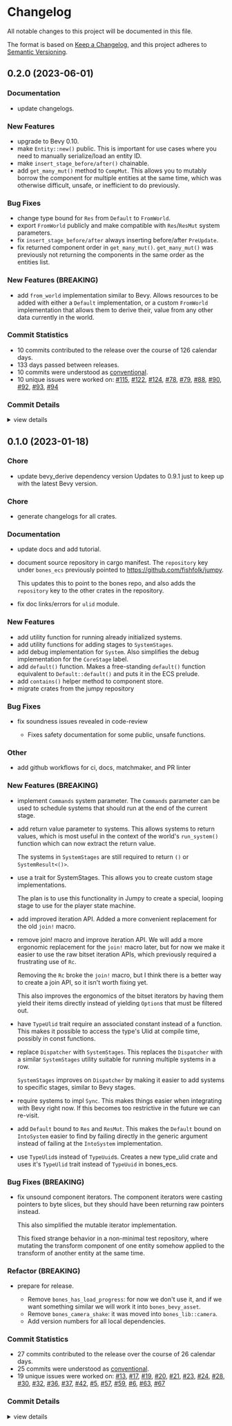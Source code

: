 # Changelog

All notable changes to this project will be documented in this file.

<!-- generated by git-cliff -->
The format is based on [Keep a Changelog](https://keepachangelog.com/en/1.0.0/),
and this project adheres to [Semantic Versioning](https://semver.org/spec/v2.0.0.html).

## 0.2.0 (2023-06-01)

### Documentation

 - <csr-id-3f18051e023a4deb676a5f895f1478beda513f04/> update changelogs.

### New Features

 - <csr-id-3f2e3485f9556cc68eb4c04df34d3aa2c6087330/> upgrade to Bevy 0.10.
 - <csr-id-db98f76c5871b5fb989c85a3d1375aca145c8941/> make `Entity::new()` public.
   This is important for use cases where you need to manually
   serialize/load an entity ID.
 - <csr-id-7c578b47f5046251528e996ff00f997637385761/> make `insert_stage_before/after()` chainable.
 - <csr-id-147ebc86744a90196dbbbde1ad0563117b3c0414/> add `get_many_mut()` method to `CompMut`.
   This allows you to mutably borrow the component for multiple entities
   at the same time, which was otherwise difficult, unsafe, or inefficient
   to do previously.

### Bug Fixes

 - <csr-id-3a3f05ac6b1418784a404f5070e6346122600ee1/> change type bound for `Res` from `Default` to `FromWorld`.
 - <csr-id-1335457adaf6300d166f24a175378993e9bacb75/> export `FromWorld` publicly and make compatible with `Res`/`ResMut` system parameters.
 - <csr-id-3f061167a3f8e13a2cda7e81703d4abe42587aa6/> fix `insert_stage_before/after` always inserting before/after `PreUpdate`.
 - <csr-id-7bfcf5ddb1ed2f42f6a34bfbbde96f0240ce7fb3/> fix returned component order in `get_many_mut()`.
   `get_many_mut()` was previously not returning the components
   in the same order as the entities list.

### New Features (BREAKING)

 - <csr-id-00110c27b0aa76ed597c7e4d62bec70cfd1b2a23/> add `from_world` implementation similar to Bevy.
   Allows resources to be added with either a `Default` implementation,
   or a custom `FromWorld` implementation that allows them to derive their,
   value from any other data currently in the world.

### Commit Statistics

<csr-read-only-do-not-edit/>

 - 10 commits contributed to the release over the course of 126 calendar days.
 - 133 days passed between releases.
 - 10 commits were understood as [conventional](https://www.conventionalcommits.org).
 - 10 unique issues were worked on: [#115](https://github.com/fishfolk/bones/issues/115), [#122](https://github.com/fishfolk/bones/issues/122), [#124](https://github.com/fishfolk/bones/issues/124), [#78](https://github.com/fishfolk/bones/issues/78), [#79](https://github.com/fishfolk/bones/issues/79), [#88](https://github.com/fishfolk/bones/issues/88), [#90](https://github.com/fishfolk/bones/issues/90), [#92](https://github.com/fishfolk/bones/issues/92), [#93](https://github.com/fishfolk/bones/issues/93), [#94](https://github.com/fishfolk/bones/issues/94)

### Commit Details

<csr-read-only-do-not-edit/>

<details><summary>view details</summary>

 * **[#115](https://github.com/fishfolk/bones/issues/115)**
    - change type bound for `Res` from `Default` to `FromWorld`. ([`3a3f05a`](https://github.com/fishfolk/bones/commit/3a3f05ac6b1418784a404f5070e6346122600ee1))
 * **[#122](https://github.com/fishfolk/bones/issues/122)**
    - upgrade to Bevy 0.10. ([`3f2e348`](https://github.com/fishfolk/bones/commit/3f2e3485f9556cc68eb4c04df34d3aa2c6087330))
 * **[#124](https://github.com/fishfolk/bones/issues/124)**
    - update changelogs. ([`3f18051`](https://github.com/fishfolk/bones/commit/3f18051e023a4deb676a5f895f1478beda513f04))
 * **[#78](https://github.com/fishfolk/bones/issues/78)**
    - add `get_many_mut()` method to `CompMut`. ([`147ebc8`](https://github.com/fishfolk/bones/commit/147ebc86744a90196dbbbde1ad0563117b3c0414))
 * **[#79](https://github.com/fishfolk/bones/issues/79)**
    - fix returned component order in `get_many_mut()`. ([`7bfcf5d`](https://github.com/fishfolk/bones/commit/7bfcf5ddb1ed2f42f6a34bfbbde96f0240ce7fb3))
 * **[#88](https://github.com/fishfolk/bones/issues/88)**
    - fix `insert_stage_before/after` always inserting before/after `PreUpdate`. ([`3f06116`](https://github.com/fishfolk/bones/commit/3f061167a3f8e13a2cda7e81703d4abe42587aa6))
 * **[#90](https://github.com/fishfolk/bones/issues/90)**
    - make `insert_stage_before/after()` chainable. ([`7c578b4`](https://github.com/fishfolk/bones/commit/7c578b47f5046251528e996ff00f997637385761))
 * **[#92](https://github.com/fishfolk/bones/issues/92)**
    - add `from_world` implementation similar to Bevy. ([`00110c2`](https://github.com/fishfolk/bones/commit/00110c27b0aa76ed597c7e4d62bec70cfd1b2a23))
 * **[#93](https://github.com/fishfolk/bones/issues/93)**
    - make `Entity::new()` public. ([`db98f76`](https://github.com/fishfolk/bones/commit/db98f76c5871b5fb989c85a3d1375aca145c8941))
 * **[#94](https://github.com/fishfolk/bones/issues/94)**
    - export `FromWorld` publicly and make compatible with `Res`/`ResMut` system parameters. ([`1335457`](https://github.com/fishfolk/bones/commit/1335457adaf6300d166f24a175378993e9bacb75))
</details>

## 0.1.0 (2023-01-18)

<csr-id-0b424b93d127618b7ecf6b831cc71d317e28af97/>
<csr-id-a516a68902ebcd4c3e24b6a47b3ff79b92ff5f60/>
<csr-id-ae0a761fc9b82ba2fc639c2b6f7af09fb650cd31/>
<csr-id-a68cb79e6b7d3774c53c0236edf3a12175f297b5/>

### Chore

 - <csr-id-0b424b93d127618b7ecf6b831cc71d317e28af97/> update bevy_derive dependency version
   Updates to 0.9.1 just to keep up with the latest Bevy version.

### Chore

 - <csr-id-a68cb79e6b7d3774c53c0236edf3a12175f297b5/> generate changelogs for all crates.

### Documentation

 - <csr-id-1891e2d17f0a1bd6876ffdcbe1b2d90b7fbd6571/> update docs and add tutorial.
 - <csr-id-a69389412d22b8cb48bab0ed96d739b0fee35348/> document source repository in cargo manifest.
   The `repository` key under `bones_ecs` previously pointed to https://github.com/fishfolk/jumpy.
   
   This updates this to point to the bones repo, and also adds the `repository` key to the other
   crates in the repository.
 - <csr-id-5f0ea6441b32575e613a2e3af2f2c46a4afec223/> fix doc links/errors for `ulid` module.

### New Features

 - <csr-id-2f5ff59d2ac0a924362846d1d78c827a98deacde/> add utility function for running already initialized systems.
 - <csr-id-a11fd1b610b79b5e9bc0d0d477bd56342da66d30/> add utility functions for adding stages to `SystemStages`.
 - <csr-id-7a9920687cb0e05a0e237ed882c3ab8ebe7624b8/> add debug implementation for `System`.
   Also simplifies the debug implementation for the `CoreStage` label.
 - <csr-id-3a3c6536b94a6fa8c1a0d5f53c436302092eb112/> add `default()` function.
   Makes a free-standing `default()` function equivalent to `Default::default()`
   and puts it in the ECS prelude.
 - <csr-id-1487dead42231e2ab870debb7db42375d21e6062/> add `contains()` helper method to component store.
 - <csr-id-3724c69a0bb24828d1710380bb8d139e304b7955/> migrate crates from the jumpy repository

### Bug Fixes

 - <csr-id-efe8744f44b5090a2eaebfc9e27cce56a84a73a6/> fix soundness issues revealed in code-review
   - Fixes safety documentation for some public, unsafe functions.

### Other

 - <csr-id-a516a68902ebcd4c3e24b6a47b3ff79b92ff5f60/> add github workflows for ci, docs, matchmaker, and PR linter

### New Features (BREAKING)

 - <csr-id-81ca6548c96ad9b6bdd23c9ed45d7c887950b8b9/> implement `Commands` system parameter.
   The `Commands` parameter can be used to schedule systems that
   should run at the end of the current stage.
 - <csr-id-0a43a5a48fe0c26cb926555ef15384907871a9e1/> add return value parameter to systems.
   This allows systems to return values,
   which is most useful in the context of the world's
   `run_system()` function which can now extract the return value.
   
   The systems in `SystemStages` are still required to
   return `()` or `SystemResult<()>`.
 - <csr-id-dcd252a819a8f8bc8cdbc33278740dd76feb2ffa/> use a trait for SystemStages.
   This allows you to create custom stage implementations.
   
   The plan is to use this functionality in Jumpy to create a special,
   looping stage to use for the player state machine.
 - <csr-id-c29c96dff380f10438e955adf3a1919479294ef2/> add improved iteration API.
   Added a more convenient replacement for the old `join!` macro.
 - <csr-id-b80cf486bd66a160031072ba1a616bac0195052a/> remove join! macro and improve iteration API.
   We will add a more ergonomic replacement for the `join!` macro later,
   but for now we make it easier to use the raw bitset iteration APIs,
   which previously required a frustrating use of `Rc`.
   
   Removing the `Rc` broke the `join!` macro, but I think there is a better way to
   create a join API, so it isn't worth fixing yet.
   
   This also improves the ergonomics of the bitset iterators by having them
   yield their items directly instead of yielding `Option`s that must be filtered out.
 - <csr-id-59f5e67d42de57a33dd302443a8a04427126a5be/> have `TypeUlid` trait require an associated constant instead of a function.
   This makes it possible to access the type's Ulid at compile time,
   possibly in const functions.
 - <csr-id-0c259d455b1eaa6c612c893a4878903d0c6ce783/> replace `Dispatcher` with `SystemStages`.
   This replaces the `Dispatcher` with a similar `SystemStages` utility
   suitable for running multiple systems in a row.
   
   `SystemStages` improves on `Dispatcher` by making it easier to add
   systems to specific stages, similar to Bevy stages.
 - <csr-id-85212abbfda810cb093076b5701c37911365b5c3/> require systems to impl `Sync`.
   This makes things easier when integrating with Bevy right now.
   If this becomes too restrictive in the future we can re-visit.
 - <csr-id-60b850a07e32d1eaee8ea910300de11dc299bf02/> add `Default` bound to `Res` and `ResMut`.
   This makes the `Default` bound on `IntoSystem` easier to find
   by failing directly in the generic argument
   instead of failing at the `IntoSystem` implementation.
 - <csr-id-d74cec66c8e4db5f8d287f4e619d172d0f9c8b91/> use `TypeUlid`s instead of `TypeUuid`s.
   Creates a new type_ulid crate and uses it's `TypeUlid` trait instead of
   `TypeUuid` in bones_ecs.

### Bug Fixes (BREAKING)

 - <csr-id-5fc8009211db205e493cff92076e4e8089904d41/> fix unsound component iterators.
   The component iterators were casting pointers to byte slices,
   but they should have been returning raw pointers instead.
   
   This also simplified the mutable iterator implementation.
   
   This fixed strange behavior in a non-minimal test repository,
   where mutating the transform component of one entity somehow
   applied to the transform of another entity at the same time.

### Refactor (BREAKING)

 - <csr-id-ae0a761fc9b82ba2fc639c2b6f7af09fb650cd31/> prepare for release.
   - Remove `bones_has_load_progress`: for now we don't use it, and if we
     want something similar we will work it into `bones_bevy_asset`.
   - Remove `bones_camera_shake`: it was moved into `bones_lib::camera`.
   - Add version numbers for all local dependencies.

### Commit Statistics

<csr-read-only-do-not-edit/>

 - 27 commits contributed to the release over the course of 26 calendar days.
 - 25 commits were understood as [conventional](https://www.conventionalcommits.org).
 - 19 unique issues were worked on: [#13](https://github.com/fishfolk/bones/issues/13), [#17](https://github.com/fishfolk/bones/issues/17), [#19](https://github.com/fishfolk/bones/issues/19), [#20](https://github.com/fishfolk/bones/issues/20), [#21](https://github.com/fishfolk/bones/issues/21), [#23](https://github.com/fishfolk/bones/issues/23), [#24](https://github.com/fishfolk/bones/issues/24), [#28](https://github.com/fishfolk/bones/issues/28), [#30](https://github.com/fishfolk/bones/issues/30), [#32](https://github.com/fishfolk/bones/issues/32), [#36](https://github.com/fishfolk/bones/issues/36), [#37](https://github.com/fishfolk/bones/issues/37), [#42](https://github.com/fishfolk/bones/issues/42), [#5](https://github.com/fishfolk/bones/issues/5), [#57](https://github.com/fishfolk/bones/issues/57), [#59](https://github.com/fishfolk/bones/issues/59), [#6](https://github.com/fishfolk/bones/issues/6), [#63](https://github.com/fishfolk/bones/issues/63), [#67](https://github.com/fishfolk/bones/issues/67)

### Commit Details

<csr-read-only-do-not-edit/>

<details><summary>view details</summary>

 * **[#13](https://github.com/fishfolk/bones/issues/13)**
    - use `TypeUlid`s instead of `TypeUuid`s. ([`d74cec6`](https://github.com/fishfolk/bones/commit/d74cec66c8e4db5f8d287f4e619d172d0f9c8b91))
 * **[#17](https://github.com/fishfolk/bones/issues/17)**
    - add `contains()` helper method to component store. ([`1487dea`](https://github.com/fishfolk/bones/commit/1487dead42231e2ab870debb7db42375d21e6062))
 * **[#19](https://github.com/fishfolk/bones/issues/19)**
    - add `Default` bound to `Res` and `ResMut`. ([`60b850a`](https://github.com/fishfolk/bones/commit/60b850a07e32d1eaee8ea910300de11dc299bf02))
 * **[#20](https://github.com/fishfolk/bones/issues/20)**
    - require systems to impl `Sync`. ([`85212ab`](https://github.com/fishfolk/bones/commit/85212abbfda810cb093076b5701c37911365b5c3))
 * **[#21](https://github.com/fishfolk/bones/issues/21)**
    - fix doc links/errors for `ulid` module. ([`5f0ea64`](https://github.com/fishfolk/bones/commit/5f0ea6441b32575e613a2e3af2f2c46a4afec223))
 * **[#23](https://github.com/fishfolk/bones/issues/23)**
    - replace `Dispatcher` with `SystemStages`. ([`0c259d4`](https://github.com/fishfolk/bones/commit/0c259d455b1eaa6c612c893a4878903d0c6ce783))
 * **[#24](https://github.com/fishfolk/bones/issues/24)**
    - add `default()` function. ([`3a3c653`](https://github.com/fishfolk/bones/commit/3a3c6536b94a6fa8c1a0d5f53c436302092eb112))
 * **[#28](https://github.com/fishfolk/bones/issues/28)**
    - have `TypeUlid` trait require an associated constant instead of a function. ([`59f5e67`](https://github.com/fishfolk/bones/commit/59f5e67d42de57a33dd302443a8a04427126a5be))
 * **[#30](https://github.com/fishfolk/bones/issues/30)**
    - remove join! macro and improve iteration API. ([`b80cf48`](https://github.com/fishfolk/bones/commit/b80cf486bd66a160031072ba1a616bac0195052a))
 * **[#32](https://github.com/fishfolk/bones/issues/32)**
    - fix unsound component iterators. ([`5fc8009`](https://github.com/fishfolk/bones/commit/5fc8009211db205e493cff92076e4e8089904d41))
 * **[#36](https://github.com/fishfolk/bones/issues/36)**
    - add improved iteration API. ([`c29c96d`](https://github.com/fishfolk/bones/commit/c29c96dff380f10438e955adf3a1919479294ef2))
 * **[#37](https://github.com/fishfolk/bones/issues/37)**
    - document source repository in cargo manifest. ([`a693894`](https://github.com/fishfolk/bones/commit/a69389412d22b8cb48bab0ed96d739b0fee35348))
 * **[#42](https://github.com/fishfolk/bones/issues/42)**
    - use a trait for SystemStages. ([`dcd252a`](https://github.com/fishfolk/bones/commit/dcd252a819a8f8bc8cdbc33278740dd76feb2ffa))
 * **[#5](https://github.com/fishfolk/bones/issues/5)**
    - fix soundness issues revealed in code-review ([`efe8744`](https://github.com/fishfolk/bones/commit/efe8744f44b5090a2eaebfc9e27cce56a84a73a6))
 * **[#57](https://github.com/fishfolk/bones/issues/57)**
    - implement `Commands` system parameter. ([`81ca654`](https://github.com/fishfolk/bones/commit/81ca6548c96ad9b6bdd23c9ed45d7c887950b8b9))
 * **[#59](https://github.com/fishfolk/bones/issues/59)**
    - update docs and add tutorial. ([`1891e2d`](https://github.com/fishfolk/bones/commit/1891e2d17f0a1bd6876ffdcbe1b2d90b7fbd6571))
 * **[#6](https://github.com/fishfolk/bones/issues/6)**
    - update bevy_derive dependency version ([`0b424b9`](https://github.com/fishfolk/bones/commit/0b424b93d127618b7ecf6b831cc71d317e28af97))
 * **[#63](https://github.com/fishfolk/bones/issues/63)**
    - prepare for release. ([`ae0a761`](https://github.com/fishfolk/bones/commit/ae0a761fc9b82ba2fc639c2b6f7af09fb650cd31))
 * **[#67](https://github.com/fishfolk/bones/issues/67)**
    - generate changelogs for all crates. ([`a68cb79`](https://github.com/fishfolk/bones/commit/a68cb79e6b7d3774c53c0236edf3a12175f297b5))
 * **Uncategorized**
    - Release type_ulid v0.1.0, bones_bevy_utils v0.1.0, bones_ecs v0.1.0, bones_asset v0.1.0, bones_input v0.1.0, bones_render v0.1.0, bones_lib v0.1.0 ([`69713d7`](https://github.com/fishfolk/bones/commit/69713d7da8024ee4b3017b563f031880009c90ee))
    - Release type_ulid_macros v0.1.0, type_ulid v0.1.0, bones_bevy_utils v0.1.0, bones_ecs v0.1.0, bones_asset v0.1.0, bones_input v0.1.0, bones_render v0.1.0, bones_lib v0.1.0 ([`db0333d`](https://github.com/fishfolk/bones/commit/db0333ddacb6f29aed8664db67973e72ea586dce))
    - add utility function for running already initialized systems. ([`2f5ff59`](https://github.com/fishfolk/bones/commit/2f5ff59d2ac0a924362846d1d78c827a98deacde))
    - add utility functions for adding stages to `SystemStages`. ([`a11fd1b`](https://github.com/fishfolk/bones/commit/a11fd1b610b79b5e9bc0d0d477bd56342da66d30))
    - add debug implementation for `System`. ([`7a99206`](https://github.com/fishfolk/bones/commit/7a9920687cb0e05a0e237ed882c3ab8ebe7624b8))
    - add return value parameter to systems. ([`0a43a5a`](https://github.com/fishfolk/bones/commit/0a43a5a48fe0c26cb926555ef15384907871a9e1))
    - add github workflows for ci, docs, matchmaker, and PR linter ([`a516a68`](https://github.com/fishfolk/bones/commit/a516a68902ebcd4c3e24b6a47b3ff79b92ff5f60))
    - migrate crates from the jumpy repository ([`3724c69`](https://github.com/fishfolk/bones/commit/3724c69a0bb24828d1710380bb8d139e304b7955))
</details>

